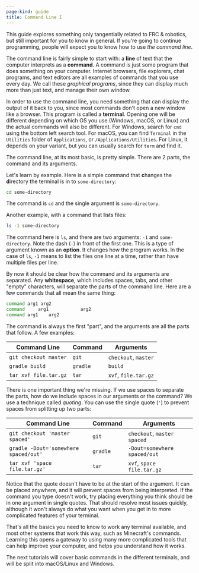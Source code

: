 ```yaml
---
page-kind: guide
title: Command Line I
---
```

This guide explores something only tangentially related to FRC & robotics,
but still important for you to know in general. If you're going to continue
programming, people will expect you to know how to use _the command line_.

The command line is fairly simple to start with: a **line** of text that the
computer interprets as a **command**. A command is just some program that
does something on your computer. Internet browsers, file explorers, chat
programs, and text editors are all examples of commands that you use
every day. We call these _graphical programs_, since they can display much
more than just text, and manage their own window.

In order to use the command line, you need something that can display the
output of it back to you, since most commands don't open a new window
like a browser. This program is called a **terminal**. Opening one will
be different depending on which OS you use (Windows, macOS, or Linux) and
the actual commands will also be different. For Windows, search for `cmd`
using the bottom left search tool. For macOS, you can find `Terminal` in
the `Utilities` folder of `Applications`, or `/Applications/Utilities`.
For Linux, it depends on your variant, but you can usually search for
`term` and find it.

The command line, at its most basic, is pretty simple. There are 2 parts,
the command and its arguments.

Let's learn by example. Here is a simple command that **c**hanges the
**d**irectory the terminal is in to `some-directory`:
```bash
cd some-directory
```
The command is `cd` and the single argument is `some-directory`.

Another example, with a command that **l**i**s**ts files:
```bash
ls -1 some-directory
```
The command here is `ls`, and there are two arguments: `-1` and
`some-directory`. Note the dash (`-`) in front of the first one.
This is a type of argument known as an **option**. It changes how the program
works. In the case of `ls`, `-1` means to list the files one line at a time,
rather than have multiple files per line.

By now it should be clear how the command and its arguments are separated.
Any **whitespace**, which includes spaces, tabs, and other "empty"
characters, will separate the parts of the command line. Here are a few
commands that all mean the same thing:
```bash
command arg1 arg2
command     arg1            arg2
command arg1    arg2
```

The command is always the first "part", and the arguments are all the parts
that follow. A few examples:

|Command Line|Command|Arguments|
|------------|-------|---------|
|`git checkout master`|`git`|`checkout`, `master`|
|`gradle build`|`gradle`|`build`|
|`tar xvf file.tar.gz`|`tar`|`xvf`, `file.tar.gz`|

There is one important thing we're missing. If we use spaces to separate the
parts, how do we include spaces in our arguments or the command? We use a
technique called _quoting_. You can use the single quote (`'`) to prevent
spaces from splitting up two parts:

|Command Line|Command|Arguments|
|------------|-------|---------|
|`git checkout 'master spaced'`|`git`|`checkout`, `master spaced`|
|`gradle -Dout='somewhere spaced/out'`|`gradle`|`-Dout=somewhere spaced/out`|
|`tar xvf 'space file.tar.gz'`|`tar`|`xvf`, `space file.tar.gz`|

Notice that the quote doesn't have to be at the start of the argument. It can
be placed anywhere, and it will prevent spaces from being interpreted. If the
command you type doesn't work, try placing everything you think should be in
one argument in single quotes. That should resolve most issues quickly,
although it won't always do what you want when you get in to more complicated
features of your terminal.

That's all the basics you need to know to work any terminal available, and most
other systems that work this way, such as Minecraft's commands. Learning this
opens a gateway to using many more complicated tools that can help improve
your computer, and helps you understand how it works.

The next tutorials will cover basic commands in the different terminals,
and will be split into macOS/Linux and Windows.
